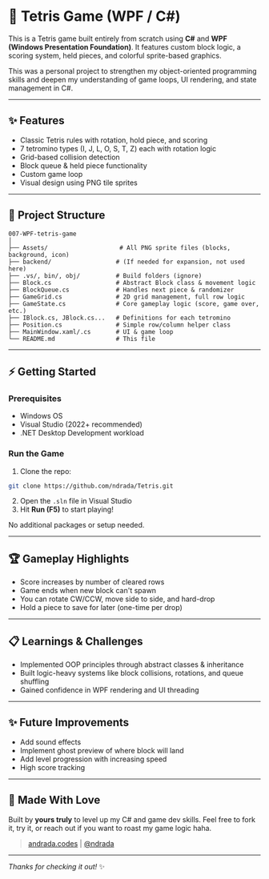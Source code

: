 # 🎲 Tetris Game (WPF / C#)

This is a Tetris game built entirely from scratch using **C#** and **WPF (Windows Presentation Foundation)**. It features custom block logic, a scoring system, held pieces, and colorful sprite-based graphics.

This was a personal project to strengthen my object-oriented programming skills and deepen my understanding of game loops, UI rendering, and state management in C#.

---

## ✨ Features

- Classic Tetris rules with rotation, hold piece, and scoring
- 7 tetromino types (I, J, L, O, S, T, Z) each with rotation logic
- Grid-based collision detection
- Block queue & held piece functionality
- Custom game loop
- Visual design using PNG tile sprites

---

## 📁 Project Structure

```
007-WPF-tetris-game
│
├── Assets/                    # All PNG sprite files (blocks, background, icon)
├── backend/                  # (If needed for expansion, not used here)
├── .vs/, bin/, obj/          # Build folders (ignore)
├── Block.cs                  # Abstract Block class & movement logic
├── BlockQueue.cs             # Handles next piece & randomizer
├── GameGrid.cs               # 2D grid management, full row logic
├── GameState.cs              # Core gameplay logic (score, game over, etc.)
├── IBlock.cs, JBlock.cs...   # Definitions for each tetromino
├── Position.cs               # Simple row/column helper class
├── MainWindow.xaml/.cs       # UI & game loop
└── README.md                 # This file
```

---

## ⚡ Getting Started

### Prerequisites
- Windows OS
- Visual Studio (2022+ recommended)
- .NET Desktop Development workload

### Run the Game
1. Clone the repo:
```bash
git clone https://github.com/ndrada/Tetris.git
```

2. Open the `.sln` file in Visual Studio
3. Hit **Run (F5)** to start playing!

No additional packages or setup needed.

---

## 🏆 Gameplay Highlights
- Score increases by number of cleared rows
- Game ends when new block can't spawn
- You can rotate CW/CCW, move side to side, and hard-drop
- Hold a piece to save for later (one-time per drop)

---

## 📋 Learnings & Challenges
- Implemented OOP principles through abstract classes & inheritance
- Built logic-heavy systems like block collisions, rotations, and queue shuffling
- Gained confidence in WPF rendering and UI threading

---

## ✨ Future Improvements
- Add sound effects
- Implement ghost preview of where block will land
- Add level progression with increasing speed
- High score tracking

---

## 🚀 Made With Love
Built by **yours truly** to level up my C# and game dev skills.
Feel free to fork it, try it, or reach out if you want to roast my game logic haha.

> [andrada.codes](https://andrada.codes) | [@ndrada](https://github.com/ndrada)

---

_Thanks for checking it out!_ ✨

